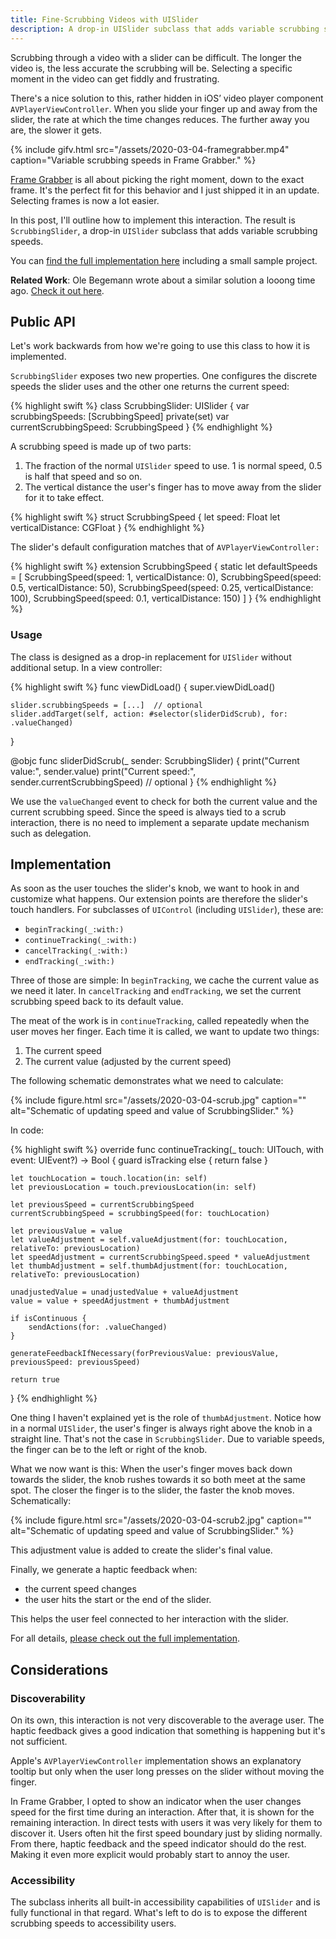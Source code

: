 ```yaml
---
title: Fine-Scrubbing Videos with UISlider
description: A drop-in UISlider subclass that adds variable scrubbing speeds.
---
```


Scrubbing through a video with a slider can be difficult. The longer the video is, the less accurate the scrubbing will be. Selecting a specific moment in the video can get fiddly and frustrating.

There's a nice solution to this, rather hidden in iOS’ video player component `AVPlayerViewController`. When you slide your finger up and away from the slider, the rate at which the time changes reduces. The further away you are, the slower it gets.

<!--more-->

{% include gifv.html src="/assets/2020-03-04-framegrabber.mp4" caption="Variable scrubbing speeds in Frame Grabber." %}

[Frame Grabber](https://github.com/arthurhammer/FrameGrabber) is all about picking the right moment, down to the exact frame. It's the perfect fit for this behavior and I just shipped it in an update. Selecting frames is now a lot easier.

In this post, I'll outline how to implement this interaction. The result is `ScrubbingSlider`, a drop-in `UISlider` subclass that adds variable scrubbing speeds.

You can [find the full implementation here](https://github.com/arthurhammer/blog-example-code/blob/master/2020-03-04-uislider-with-scrubbing-speeds/ScrubbingSlider/ScrubbingSlider.swift) including a small sample project.

**Related Work**: Ole Begemann wrote about a similar solution a looong time ago. [Check it out here](https://oleb.net/blog/2011/01/obslider-a-uislider-subclass-with-variable-scrubbing-speed/).

## Public API

Let's work backwards from how we're going to use this class to how it is implemented.

`ScrubbingSlider` exposes two new properties. One configures the discrete speeds the slider uses and the other one returns the current speed:

{% highlight swift %}
class ScrubbingSlider: UISlider {
    var scrubbingSpeeds: [ScrubbingSpeed]
    private(set) var currentScrubbingSpeed: ScrubbingSpeed
}
{% endhighlight %}

A scrubbing speed is made up of two parts:

1. The fraction of the normal `UISlider` speed to use. 1 is normal speed, 0.5 is half that speed and so on.
2. The vertical distance the user's finger has to move away from the slider for it to take effect.

{% highlight swift %}
struct ScrubbingSpeed {
    let speed: Float
    let verticalDistance: CGFloat
}
{% endhighlight %}

The slider's default configuration matches that of `AVPlayerViewController:`

{% highlight swift %}
extension ScrubbingSpeed {
    static let defaultSpeeds = [
        ScrubbingSpeed(speed: 1, verticalDistance: 0),
        ScrubbingSpeed(speed: 0.5, verticalDistance: 50),
        ScrubbingSpeed(speed: 0.25, verticalDistance: 100),
        ScrubbingSpeed(speed: 0.1, verticalDistance: 150)
    ]
}
{% endhighlight %}

### Usage

The class is designed as a drop-in replacement for `UISlider` without additional setup. In a view controller:

{% highlight swift %}
func viewDidLoad() {
    super.viewDidLoad()

    slider.scrubbingSpeeds = [...]  // optional
    slider.addTarget(self, action: #selector(sliderDidScrub), for: .valueChanged)
}

@objc func sliderDidScrub(_ sender: ScrubbingSlider) {
    print("Current value:", sender.value)
    print("Current speed:", sender.currentScrubbingSpeed)  // optional
}
{% endhighlight %}

We use the `valueChanged` event to check for both the current value and the current scrubbing speed. Since the speed is always tied to a scrub interaction, there is no need to implement a separate update mechanism such as delegation.

## Implementation

As soon as the user touches the slider's knob, we want to hook in and customize what happens. Our extension points are therefore the slider's touch handlers. For subclasses of `UIControl` (including `UISlider`), these are:

- `beginTracking(_:with:)`
- `continueTracking(_:with:)`
- `cancelTracking(_:with:)`
- `endTracking(_:with:)`

Three of those are simple: In `beginTracking`, we cache the current value as we need it later. In `cancelTracking` and `endTracking`, we set the current scrubbing speed back to its default value.

The meat of the work is in `continueTracking`, called repeatedly when the user moves her finger. Each time it is called, we want to update two things:

1. The current speed
2. The current value (adjusted by the current speed)

The following schematic demonstrates what we need to calculate:

{% include figure.html src="/assets/2020-03-04-scrub.jpg" caption="" alt="Schematic of updating speed and value of ScrubbingSlider." %}

In code:

{% highlight swift %}
override func continueTracking(_ touch: UITouch, with event: UIEvent?) -> Bool {
    guard isTracking else { return false }

    let touchLocation = touch.location(in: self)
    let previousLocation = touch.previousLocation(in: self)

    let previousSpeed = currentScrubbingSpeed
    currentScrubbingSpeed = scrubbingSpeed(for: touchLocation)

    let previousValue = value
    let valueAdjustment = self.valueAdjustment(for: touchLocation, relativeTo: previousLocation)
    let speedAdjustment = currentScrubbingSpeed.speed * valueAdjustment
    let thumbAdjustment = self.thumbAdjustment(for: touchLocation, relativeTo: previousLocation)

    unadjustedValue = unadjustedValue + valueAdjustment
    value = value + speedAdjustment + thumbAdjustment

    if isContinuous {
        sendActions(for: .valueChanged)
    }

    generateFeedbackIfNecessary(forPreviousValue: previousValue, previousSpeed: previousSpeed)

    return true
}
{% endhighlight %}

One thing I haven't explained yet is the role of `thumbAdjustment`. Notice how in a normal `UISlider`, the user's finger is always right above the knob in a straight line. That's not the case in `ScrubbingSlider`. Due to variable speeds, the finger can be to the left or right of the knob.

What we now want is this: When the user's finger moves back down towards the slider, the knob rushes towards it so both meet at the same spot. The closer the finger is to the slider, the faster the knob moves. Schematically:

{% include figure.html src="/assets/2020-03-04-scrub2.jpg" caption="" alt="Schematic of updating speed and value of ScrubbingSlider." %}

This adjustment value is added to create the slider's final value.

Finally, we generate a haptic feedback when:

- the current speed changes
- the user hits the start or the end of the slider.

This helps the user feel connected to her interaction with the slider.

For all details, [please check out the full implementation](https://github.com/arthurhammer/blog-example-code/blob/master/2020-03-04-uislider-with-scrubbing-speeds/ScrubbingSlider/ScrubbingSlider.swift).

## Considerations

### Discoverability

On its own, this interaction is not very discoverable to the average user. The haptic feedback gives a good indication that something is happening but it's not sufficient.

Apple's `AVPlayerViewController` implementation shows an explanatory tooltip but only when the user long presses on the slider without moving the finger.

In Frame Grabber, I opted to show an indicator when the user changes speed for the first time during an interaction. After that, it is shown for the remaining interaction. In direct tests with users it was very likely for them to discover it. Users often hit the first speed boundary just by sliding normally. From there, haptic feedback and the speed indicator should do the rest. Making it even more explicit would probably start to annoy the user.


### Accessibility

The subclass inherits all built-in accessibility capabilities of `UISlider` and is fully functional in that regard. What's left to do is to expose the different scrubbing speeds to accessibility users.